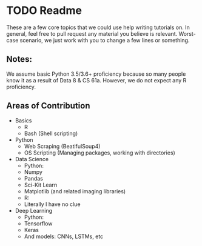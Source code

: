 # TODO Readme

These are a few core topics that we could use help writing tutorials on. In general, feel free to pull request any material you believe is relevant. Worst-case scenario, we just work with you to change a few lines or something.


## Notes:

We assume basic Python 3.5/3.6+ proficiency because so many people know it as a result of Data 8 & CS 61a. However, we do not expect any R proficiency.


## Areas of Contribution

* Basics
   * R
   * Bash (Shell scripting)
* Python
   * Web Scraping (BeatifulSoup4)
   * OS Scripting (Managing packages, working with directories)
* Data Science
   * Python:
	* Numpy
	* Pandas
	* Sci-Kit Learn
	* Matplotlib (and related imaging libraries)
   * R:
	* Literally I have no clue
* Deep Learning
   * Python:
	* Tensorflow
	* Keras
	* And models: CNNs, LSTMs, etc
